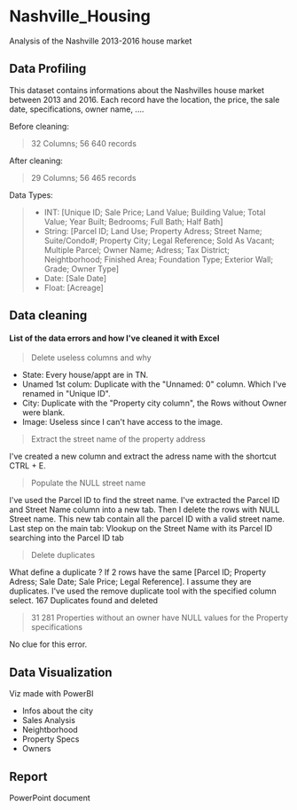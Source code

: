# Nashville_Housing

Analysis of the Nashville 2013-2016 house market

## Data Profiling

This dataset contains informations about the Nashvilles house market between 2013 and 2016. Each record have the location, the price, the sale date, specifications, owner name, ....


Before cleaning:

> 32 Columns;
> 56 640 records

After cleaning:

> 29 Columns;
> 56 465 records

Data Types:

> * INT: [Unique ID; Sale Price; Land Value; Building Value; Total Value; Year Built; Bedrooms; Full Bath; Half Bath]
> * String: [Parcel ID; Land Use; Property Adress; Street Name; Suite/Condo#; Property City; Legal Reference; Sold As Vacant; Multiple Parcel; Owner Name; Adress; Tax District; Neightborhood; Finished Area; Foundation Type; Exterior Wall; Grade; Owner Type]
> * Date: [Sale Date]
> * Float: [Acreage]


## Data cleaning


#### List of the data errors and how I've cleaned it with Excel

> Delete useless columns and why

- State: Every house/appt are in TN.
- Unamed 1st colum: Duplicate with the "Unnamed: 0" column. Which I've renamed in "Unique ID".
- City: Duplicate with the "Property city column", the Rows without Owner were blank.
- Image: Useless since I can't have access to the image. 


> Extract the street name of the property address

I've created a new column and extract the adress name with the shortcut CTRL + E. 


> Populate the NULL street name

I've used the Parcel ID to find the street name. I've extracted the Parcel ID and Street Name column into a new tab. Then I delete the rows with NULL Street name. This new tab contain all the parcel ID with a valid street name. Last step on the main tab: Vlookup on the Street Name with its Parcel ID searching into the Parcel ID tab


> Delete duplicates

What define a duplicate ? If 2 rows have the same [Parcel ID; Property Adress; Sale Date; Sale Price; Legal Reference]. I assume they are duplicates. I've used the remove duplicate tool with the specified column select. 167 Duplicates found and deleted

> 31 281 Properties without an owner have NULL values for the Property specifications

No clue for this error.

## Data Visualization

Viz made with PowerBI

* Infos about the city
* Sales Analysis
* Neightborhood
* Property Specs
* Owners

## Report 

PowerPoint document



